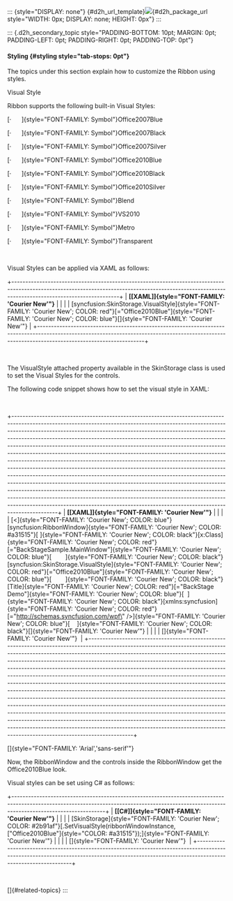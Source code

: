 ::: {style="DISPLAY: none"}
[](ms-xhelp:///?Id=d2h_url_template){#d2h_url_template}![](!package_url!){#d2h_package_url style="WIDTH: 0px; DISPLAY: none; HEIGHT: 0px"}
:::

::: {.d2h_secondary_topic style="PADDING-BOTTOM: 10pt; MARGIN: 0pt; PADDING-LEFT: 0pt; PADDING-RIGHT: 0pt; PADDING-TOP: 0pt"}
#### Styling {#styling style="tab-stops: 0pt"}

The topics under this section explain how to customize the Ribbon using styles.

Visual Style

Ribbon supports the following built-in Visual Styles:

[·      ]{style="FONT-FAMILY: Symbol"}Office2007Blue

[·      ]{style="FONT-FAMILY: Symbol"}Office2007Black

[·      ]{style="FONT-FAMILY: Symbol"}Office2007Silver

[·      ]{style="FONT-FAMILY: Symbol"}Office2010Blue

[·      ]{style="FONT-FAMILY: Symbol"}Office2010Black

[·      ]{style="FONT-FAMILY: Symbol"}Office2010Silver

[·      ]{style="FONT-FAMILY: Symbol"}Blend

[·      ]{style="FONT-FAMILY: Symbol"}VS2010

[·      ]{style="FONT-FAMILY: Symbol"}Metro

[·      ]{style="FONT-FAMILY: Symbol"}Transparent

 

Visual Styles can be applied via XAML as follows:

+--------------------------------------------------------------------------------------------------------------------------------------------------------------------------------------------------+
| **[\[XAML\]]{style="FONT-FAMILY: 'Courier New'"}**                                                                                                                                               |
|                                                                                                                                                                                                  |
| [syncfusion:SkinStorage.VisualStyle]{style="FONT-FAMILY: 'Courier New'; COLOR: red"}[=\"Office2010Blue\"]{style="FONT-FAMILY: 'Courier New'; COLOR: blue"}[]{style="FONT-FAMILY: 'Courier New'"} |
+--------------------------------------------------------------------------------------------------------------------------------------------------------------------------------------------------+

 

The VisualStyle attached property available in the SkinStorage class is used to set the Visual Styles for the controls.

The following code snippet shows how to set the visual style in XAML:

 

+----------------------------------------------------------------------------------------------------------------------------------------------------------------------------------------------------------------------------------------------------------------------------------------------------------------------------------------------------------------------------------------------------------------------------------------------------------------------------------------------------------------------------------------------------------------------------------------------------------------------------------------------------------------------------------------------------------------------------------------------------------------------------------------------------------------------------------------------------------------------------------------------------------------------------------------------------------------------------------------------------------------------------------------------------------------------+
| **[\[XAML\]]{style="FONT-FAMILY: 'Courier New'"}**                                                                                                                                                                                                                                                                                                                                                                                                                                                                                                                                                                                                                                                                                                                                                                                                                                                                                                                                                                                                                   |
|                                                                                                                                                                                                                                                                                                                                                                                                                                                                                                                                                                                                                                                                                                                                                                                                                                                                                                                                                                                                                                                                      |
| [\<]{style="FONT-FAMILY: 'Courier New'; COLOR: blue"}[syncfusion:RibbonWindow]{style="FONT-FAMILY: 'Courier New'; COLOR: #a31515"}[ ]{style="FONT-FAMILY: 'Courier New'; COLOR: black"}[x:Class]{style="FONT-FAMILY: 'Courier New'; COLOR: red"}[=\"BackStageSample.MainWindow\"]{style="FONT-FAMILY: 'Courier New'; COLOR: blue"}[        ]{style="FONT-FAMILY: 'Courier New'; COLOR: black"}[syncfusion:SkinStorage.VisualStyle]{style="FONT-FAMILY: 'Courier New'; COLOR: red"}[=\"Office2010Blue\"]{style="FONT-FAMILY: 'Courier New'; COLOR: blue"}[        ]{style="FONT-FAMILY: 'Courier New'; COLOR: black"}[Title]{style="FONT-FAMILY: 'Courier New'; COLOR: red"}[=\"BackStage Demo\"]{style="FONT-FAMILY: 'Courier New'; COLOR: blue"}[  ]{style="FONT-FAMILY: 'Courier New'; COLOR: black"}[xmlns:syncfusion]{style="FONT-FAMILY: 'Courier New'; COLOR: red"}[=\"http://schemas.syncfusion.com/wpf\" /\>]{style="FONT-FAMILY: 'Courier New'; COLOR: blue"}[    ]{style="FONT-FAMILY: 'Courier New'; COLOR: black"}[]{style="FONT-FAMILY: 'Courier New'"} |
|                                                                                                                                                                                                                                                                                                                                                                                                                                                                                                                                                                                                                                                                                                                                                                                                                                                                                                                                                                                                                                                                      |
| []{style="FONT-FAMILY: 'Courier New'"}                                                                                                                                                                                                                                                                                                                                                                                                                                                                                                                                                                                                                                                                                                                                                                                                                                                                                                                                                                                                                               |
+----------------------------------------------------------------------------------------------------------------------------------------------------------------------------------------------------------------------------------------------------------------------------------------------------------------------------------------------------------------------------------------------------------------------------------------------------------------------------------------------------------------------------------------------------------------------------------------------------------------------------------------------------------------------------------------------------------------------------------------------------------------------------------------------------------------------------------------------------------------------------------------------------------------------------------------------------------------------------------------------------------------------------------------------------------------------+

[]{style="FONT-FAMILY: 'Arial','sans-serif'"} 

Now, the RibbonWindow and the controls inside the RibbonWindow get the Office2010Blue look.

Visual styles can be set using C# as follows:

+---------------------------------------------------------------------------------------------------------------------------------------------------------------------------------------------+
| **[\[C#\]]{style="FONT-FAMILY: 'Courier New'"}**                                                                                                                                            |
|                                                                                                                                                                                             |
| [SkinStorage]{style="FONT-FAMILY: 'Courier New'; COLOR: #2b91af"}[.SetVisualStyle(ribbonWindowInstance, [\"Office2010Blue\"]{style="COLOR: #a31515"});]{style="FONT-FAMILY: 'Courier New'"} |
|                                                                                                                                                                                             |
| []{style="FONT-FAMILY: 'Courier New'"}                                                                                                                                                      |
+---------------------------------------------------------------------------------------------------------------------------------------------------------------------------------------------+

 

[]{#related-topics}
:::
